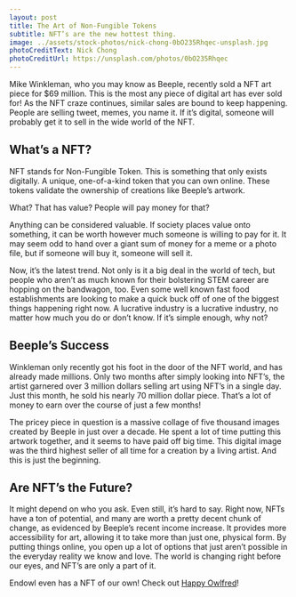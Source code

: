 ```yaml
---
layout: post
title: The Art of Non-Fungible Tokens
subtitle: NFT’s are the new hottest thing. 
image: ../assets/stock-photos/nick-chong-0bO235Rhqec-unsplash.jpg
photoCreditText: Nick Chong
photoCreditUrl: https://unsplash.com/photos/0bO235Rhqec
---
```

Mike Winkleman, who you may know as Beeple, recently sold a NFT art piece for $69 million. This is the most any piece of digital art has ever sold for! As the NFT craze continues, similar sales are bound to keep happening. People are selling tweet, memes, you name it. If it’s digital, someone will probably get it to sell in the wide world of the NFT.

## What’s a NFT? 
NFT stands for Non-Fungible Token. This is something that only exists digitally. A unique, one-of-a-kind token that you can own online. These tokens validate the ownership of creations like Beeple’s artwork. 

What? That has value? People will pay money for that? 

Anything can be considered valuable. If society places value onto something, it can be worth however much someone is willing to pay for it. It may seem odd to hand over a giant sum of money for a meme or a photo file, but if someone will buy it, someone will sell it. 

Now, it’s the latest trend. Not only is it a big deal in the world of tech, but people who aren’t as much known for their bolstering STEM career are hopping on the bandwagon, too. Even some well known fast food establishments are looking to make a quick buck off of one of the biggest things happening right now. A lucrative industry is a lucrative industry, no matter how much you do or don’t know. If it’s simple enough, why not?

## Beeple’s Success
Winkleman only recently got his foot in the door of the NFT world, and has already made millions. Only two months after simply looking into NFT’s, the artist garnered over 3 million dollars selling art using NFT’s in a single day. Just this month, he sold his nearly 70 million dollar piece. That’s a lot of money to earn over the course of just a few months! 

The pricey piece in question is a massive collage of five thousand images created by Beeple in just over a decade. He spent a lot of time putting this artwork together, and it seems to have paid off big time. This digital image was the third highest seller of all time for a creation by a living artist. And this is just the beginning.

## Are NFT’s the Future?
It might depend on who you ask. Even still, it’s hard to say. Right now, NFTs have a ton of potential, and many are worth a pretty decent chunk of change, as evidenced by Beeple’s recent income increase. It provides more accessibility for art, allowing it to take more than just one, physical form. By putting things online, you open up a lot of options that just aren’t possible in the everyday reality we know and love. The world is changing right before our eyes, and NFT’s are only a part of it.

Endowl even has a NFT of our own! Check out [Happy Owlfred](https://testnets.opensea.io/assets/0xee45b41d1ac24e9a620169994deb22739f64f231/18492067005763256873314066207681398708949348634864086335251493394293656125441)!
